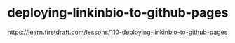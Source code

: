 # deploying-linkinbio-to-github-pages

https://learn.firstdraft.com/lessons/110-deploying-linkinbio-to-github-pages
